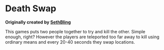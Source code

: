 # Death Swap
**Originally created by [SethBling](https://www.youtube.com/watch?v=r5rEaHPt6mw)**

This games puts two people together to try and kill the other. Simple enough, right? However the players are teleported too far away to kill using ordinary means and every 20-40 seconds they swap locations.